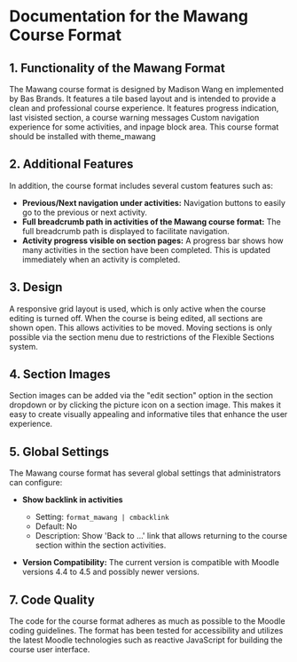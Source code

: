 # Documentation for the Mawang Course Format

## 1. Functionality of the Mawang Format

The Mawang course format is designed by Madison Wang en implemented by Bas Brands. It features a tile based layout and is intended to
provide a clean and professional course experience. It features progress indication, last visisted section, a course warning messages
Custom navigation experience for some activities, and inpage block area.
This course format should be installed with theme_mawang

## 2. Additional Features

In addition, the course format includes several custom features such as:
- **Previous/Next navigation under activities:** Navigation buttons to easily go to the previous or next activity.
- **Full breadcrumb path in activities of the Mawang course format:** The full breadcrumb path is displayed to facilitate navigation.
- **Activity progress visible on section pages:** A progress bar shows how many activities in the section have been completed. This is updated immediately when an activity is completed.

## 3. Design

A responsive grid layout is used, which is only active when the course editing is turned off. When the course is being edited, all sections are shown open. This allows activities to be moved. Moving sections is only possible via the section menu due to restrictions of the Flexible Sections system.

## 4. Section Images

Section images can be added via the "edit section" option in the section dropdown or by clicking the picture icon on a section image. This makes it easy to create visually appealing and informative tiles that enhance the user experience.

## 5. Global Settings

The Mawang course format has several global settings that administrators can configure:

- **Show backlink in activities**
  - Setting: `format_mawang | cmbacklink`
  - Default: No
  - Description: Show 'Back to ...' link that allows returning to the course section within the section activities.

- **Version Compatibility:** The current version is compatible with Moodle versions 4.4 to 4.5 and possibly newer versions.

## 7. Code Quality

The code for the course format adheres as much as possible to the Moodle coding guidelines. The format has been tested for accessibility and utilizes the latest Moodle technologies such as reactive JavaScript for building the course user interface.
